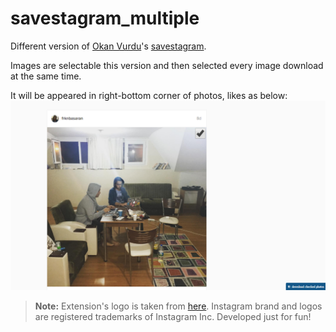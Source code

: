 # savestagram_multiple
Different version of [Okan Vurdu](https://github.com/okanvurdu)'s [savestagram](https://github.com/okanvurdu/savestagram).

Images are selectable this version and then selected every image download at the same time.

It will be appeared in right-bottom corner of photos, likes as below:
![savestagram_multiple](https://github.com/ahmetozantekin/savestagram_multiple/blob/master/screenshoot.png)

> **Note:** Extension's logo is taken from [here](https://www.iconfinder.com/icons/1078774/instagram_logo_media_social_icon#size=128). Instagram brand and logos are registered trademarks of Instagram Inc. Developed just for fun!

